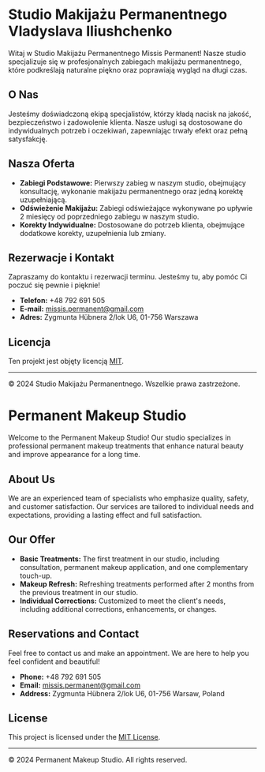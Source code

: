 # Studio Makijażu Permanentnego Vladyslava Iliushchenko

Witaj w Studio Makijażu Permanentnego Missis Permanent! Nasze studio specjalizuje się w profesjonalnych zabiegach makijażu permanentnego, które podkreślają naturalne piękno oraz poprawiają wygląd na długi czas.

## O Nas

Jesteśmy doświadczoną ekipą specjalistów, którzy kładą nacisk na jakość, bezpieczeństwo i zadowolenie klienta. Nasze usługi są dostosowane do indywidualnych potrzeb i oczekiwań, zapewniając trwały efekt oraz pełną satysfakcję.

## Nasza Oferta

- **Zabiegi Podstawowe:** Pierwszy zabieg w naszym studio, obejmujący konsultację, wykonanie makijażu permanentnego oraz jedną korektę uzupełniającą.
- **Odświeżenie Makijażu:** Zabiegi odświeżające wykonywane po upływie 2 miesięcy od poprzedniego zabiegu w naszym studio.
- **Korekty Indywidualne:** Dostosowane do potrzeb klienta, obejmujące dodatkowe korekty, uzupełnienia lub zmiany.

## Rezerwacje i Kontakt

Zapraszamy do kontaktu i rezerwacji terminu. Jesteśmy tu, aby pomóc Ci poczuć się pewnie i pięknie!

- **Telefon:** +48 792 691 505
- **E-mail:** missis.permanent@gmail.com
- **Adres:** Zygmunta Hübnera 2/lok U6, 01-756 Warszawa

## Licencja

Ten projekt jest objęty licencją [MIT](LICENSE).

---
© 2024 Studio Makijażu Permanentnego. Wszelkie prawa zastrzeżone.

# Permanent Makeup Studio

Welcome to the Permanent Makeup Studio! Our studio specializes in professional permanent makeup treatments that enhance natural beauty and improve appearance for a long time.

## About Us

We are an experienced team of specialists who emphasize quality, safety, and customer satisfaction. Our services are tailored to individual needs and expectations, providing a lasting effect and full satisfaction.

## Our Offer

- **Basic Treatments:** The first treatment in our studio, including consultation, permanent makeup application, and one complementary touch-up.
- **Makeup Refresh:** Refreshing treatments performed after 2 months from the previous treatment in our studio.
- **Individual Corrections:** Customized to meet the client's needs, including additional corrections, enhancements, or changes.

## Reservations and Contact

Feel free to contact us and make an appointment. We are here to help you feel confident and beautiful!

- **Phone:** +48 792 691 505
- **Email:** missis.permanent@gmail.com
- **Address:** Zygmunta Hübnera 2/lok U6, 01-756 Warsaw, Poland

## License

This project is licensed under the [MIT License](LICENSE).

---
© 2024 Permanent Makeup Studio. All rights reserved.
